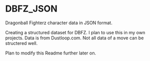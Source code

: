 # DBFZ_JSON
Dragonball Fighterz character data in JSON format.

Creating a structured dataset for DBFZ. I plan to use this in my own projects. Data is from Dustloop.com.
Not all data of a move can be structered well. 

Plan to modify this Readme further later on.
